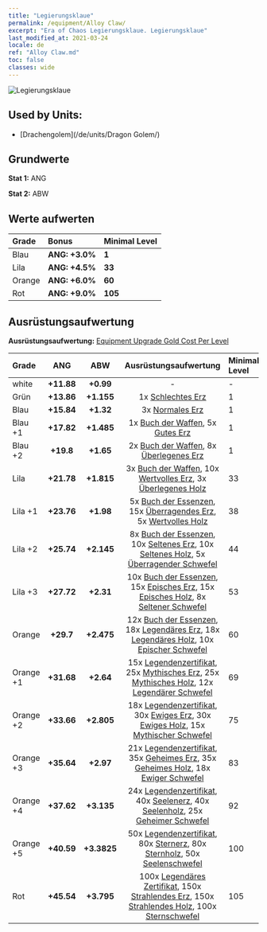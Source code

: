 ```yaml
---
title: "Legierungsklaue"
permalink: /equipment/Alloy Claw/
excerpt: "Era of Chaos Legierungsklaue. Legierungsklaue"
last_modified_at: 2021-03-24
locale: de
ref: "Alloy Claw.md"
toc: false
classes: wide
---
```


  ![Legierungsklaue](/images/e/e_6091.png)

## Used by Units:

* [Drachengolem](/de/units/Dragon Golem/) 


## Grundwerte
 **Stat 1:** ANG

 **Stat 2:** ABW

## Werte aufwerten

  |     Grade    |   Bonus | Minimal Level | 
  |:-------------|:--------|:--------------| 
  | Blau | **ANG: +3.0%** | **1** | 
  | Lila | **ANG: +4.5%** | **33** | 
  | Orange | **ANG: +6.0%** | **60** | 
  | Rot | **ANG: +9.0%** | **105** | 


## Ausrüstungsaufwertung
 **Ausrüstungsaufwertung:** [Equipment Upgrade Gold Cost Per Level](/equipment/EquipmentUpgradeCostPerLevel/) 

  |          Grade      | ANG | ABW | Ausrüstungsaufwertung | Minimal Level |
  |:--------------------|:---------:|:---------:|:----------------:|:--------------|
  | white | **+11.88** | **+0.99** | - | - |
  | Grün | **+13.86** | **+1.155** | 1x [Schlechtes Erz](/de/Items/mat_1/) | 1 |
  | Blau | **+15.84** | **+1.32** | 3x [Normales Erz](/de/Items/mat_6/) | 1 |
  | Blau +1 | **+17.82** | **+1.485** | 1x [Buch der Waffen](/de/Items/mat_18/), 5x [Gutes Erz](/de/Items/mat_12/) | 1 |
  | Blau +2 | **+19.8** | **+1.65** | 2x [Buch der Waffen](/de/Items/mat_25/), 8x [Überlegenes Erz](/de/Items/mat_19/) | 1 |
  | Lila | **+21.78** | **+1.815** | 3x [Buch der Waffen](/de/Items/mat_32/), 10x [Wertvolles Erz](/de/Items/mat_26/), 3x [Überlegenes Holz](/de/Items/mat_20/) | 33 |
  | Lila +1 | **+23.76** | **+1.98** | 5x [Buch der Essenzen](/de/Items/mat_39/), 15x [Überragendes Erz](/de/Items/mat_33/), 5x [Wertvolles Holz](/de/Items/mat_27/) | 38 |
  | Lila +2 | **+25.74** | **+2.145** | 8x [Buch der Essenzen](/de/Items/mat_46/), 10x [Seltenes Erz](/de/Items/mat_40/), 10x [Seltenes Holz](/de/Items/mat_41/), 5x [Überragender Schwefel](/de/Items/mat_36/) | 44 |
  | Lila +3 | **+27.72** | **+2.31** | 10x [Buch der Essenzen](/de/Items/mat_53/), 15x [Episches Erz](/de/Items/mat_47/), 15x [Episches Holz](/de/Items/mat_48/), 8x [Seltener Schwefel](/de/Items/mat_43/) | 53 |
  | Orange | **+29.7** | **+2.475** | 12x [Buch der Essenzen](/de/Items/mat_60/), 18x [Legendäres Erz](/de/Items/mat_54/), 18x [Legendäres Holz](/de/Items/mat_55/), 10x [Epischer Schwefel](/de/Items/mat_50/) | 60 |
  | Orange +1 | **+31.68** | **+2.64** | 15x [Legendenzertifikat](/de/Items/mat_67/), 25x [Mythisches Erz](/de/Items/mat_61/), 25x [Mythisches Holz](/de/Items/mat_62/), 12x [Legendärer Schwefel](/de/Items/mat_57/) | 69 |
  | Orange +2 | **+33.66** | **+2.805** | 18x [Legendenzertifikat](/de/Items/mat_74/), 30x [Ewiges Erz](/de/Items/mat_68/), 30x [Ewiges Holz](/de/Items/mat_69/), 15x [Mythischer Schwefel](/de/Items/mat_64/) | 75 |
  | Orange +3 | **+35.64** | **+2.97** | 21x [Legendenzertifikat](/de/Items/mat_81/), 35x [Geheimes Erz](/de/Items/mat_75/), 35x [Geheimes Holz](/de/Items/mat_76/), 18x [Ewiger Schwefel](/de/Items/mat_71/) | 83 |
  | Orange +4 | **+37.62** | **+3.135** | 24x [Legendenzertifikat](/de/Items/mat_88/), 40x [Seelenerz](/de/Items/mat_82/), 40x [Seelenholz](/de/Items/mat_83/), 25x [Geheimer Schwefel](/de/Items/mat_78/) | 92 |
  | Orange +5 | **+40.59** | **+3.3825** | 50x [Legendenzertifikat](/de/Items/mat_95/), 80x [Sternerz](/de/Items/mat_89/), 80x [Sternholz](/de/Items/mat_90/), 50x [Seelenschwefel](/de/Items/mat_85/) | 100 |
  | Rot | **+45.54** | **+3.795** | 100x [Legendäres Zertifikat](/de/Items/mat_102/), 150x [Strahlendes Erz](/de/Items/mat_96/), 150x [Strahlendes Holz](/de/Items/mat_97/), 100x [Sternschwefel](/de/Items/mat_92/) | 105 |

